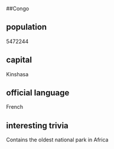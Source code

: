 ##Congo
## population
5472244
## capital
Kinshasa
 
## official language
French

## interesting trivia
Contains the oldest national park in Africa


